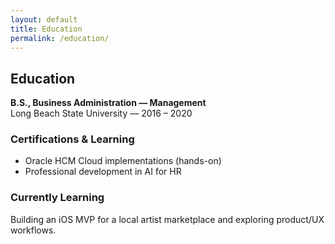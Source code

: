 ```yaml
---
layout: default
title: Education
permalink: /education/
---
```

<section class="page-section">
  <h2>Education</h2>
  <p><strong>B.S., Business Administration — Management</strong><br>Long Beach State University — 2016 – 2020</p>

  <h3>Certifications & Learning</h3>
  <ul>
    <li>Oracle HCM Cloud implementations (hands-on)</li>
    <li>Professional development in AI for HR</li>
  </ul>

  <h3>Currently Learning</h3>
  <p>Building an iOS MVP for a local artist marketplace and exploring product/UX workflows.</p>
</section>

